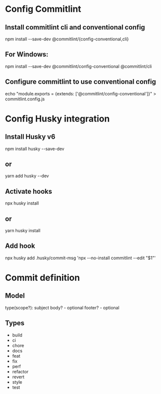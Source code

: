 # Config Commitlint

## Install commitlint cli and conventional config
npm install --save-dev @commitlint/{config-conventional,cli}
## For Windows:
npm install --save-dev @commitlint/config-conventional @commitlint/cli

## Configure commitlint to use conventional config
echo "module.exports = {extends: ['@commitlint/config-conventional']}" > commitlint.config.js

# Config Husky integration

## Install Husky v6
npm install husky --save-dev
## or
yarn add husky --dev

## Activate hooks
npx husky install
## or
yarn husky install

## Add hook
npx husky add .husky/commit-msg 'npx --no-install commitlint --edit "$1"'

# Commit definition

## Model

type(scope?): subject
body? - optional 
footer? - optional

## Types

* build
* ci
* chore
* docs
* feat
* fix
* perf
* refactor
* revert
* style
* test
